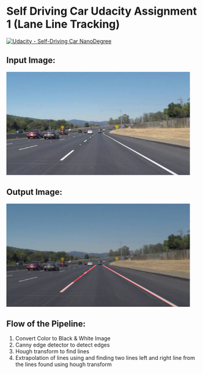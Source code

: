# **Self Driving Car Udacity Assignment 1 (Lane Line Tracking)** 
[![Udacity - Self-Driving Car NanoDegree](https://s3.amazonaws.com/udacity-sdc/github/shield-carnd.svg)](http://www.udacity.com/drive)

Input Image:
------------
<img src="test_images/solidWhiteCurve.jpg" width="480" alt="Combined Image" />

Output Image:
------------
<img src="test_images_output/solidWhiteCurve.jpg" width="480" alt="Combined Image" />

Flow of the Pipeline:
---------------------
1. Convert Color to Black & White Image
2. Canny edge detector to detect edges
3. Hough transform to find lines
4. Extrapolation of lines using and finding two lines left and right line from the lines found using hough transform

